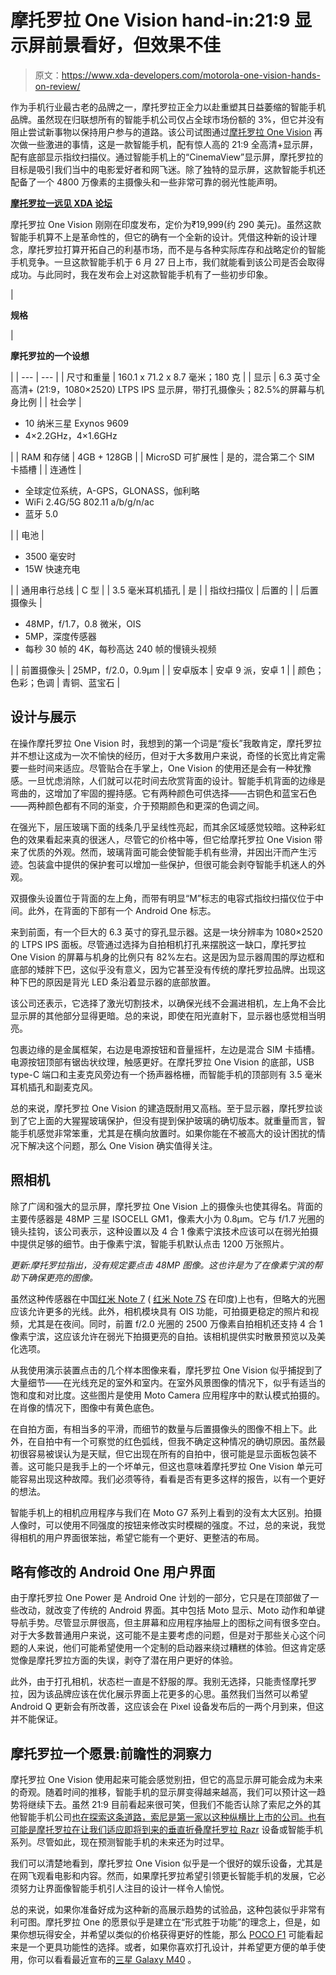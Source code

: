 # 摩托罗拉 One Vision hand-in:21:9 显示屏前景看好，但效果不佳

> 原文：<https://www.xda-developers.com/motorola-one-vision-hands-on-review/>

作为手机行业最古老的品牌之一，摩托罗拉正全力以赴重塑其日益萎缩的智能手机品牌。虽然现在归联想所有的智能手机公司仅占全球市场份额的 3%，但它并没有阻止尝试新事物以保持用户参与的道路。该公司试图通过[摩托罗拉 One Vision](https://www.xda-developers.com/motorola-one-vision-android-one-punch-hole-display/) 再次做一些激进的事情，这是一款智能手机，配有惊人高的 21:9 全高清+显示屏，配有底部显示指纹扫描仪。通过智能手机上的“CinemaView”显示屏，摩托罗拉的目标是吸引我们当中的电影爱好者和网飞迷。除了独特的显示屏，这款智能手机还配备了一个 4800 万像素的主摄像头和一些非常可靠的弱光性能声明。

**[摩托罗拉一远见 XDA 论坛](https://forum.xda-developers.com/one-vision)**

摩托罗拉 One Vision 刚刚在印度发布，定价为₹19,999(约 290 美元)。虽然这款智能手机算不上是革命性的，但它的确有一个全新的设计。凭借这种新的设计理念，摩托罗拉打算开拓自己的利基市场，而不是与各种实际库存和战略定价的智能手机竞争。一旦这款智能手机于 6 月 27 日上市，我们就能看到该公司是否会取得成功。与此同时，我在发布会上对这款智能手机有了一些初步印象。

| 

**规格**

 | 

**摩托罗拉的一个设想**

 |
| --- | --- |
| 尺寸和重量 | 160.1 x 71.2 x 8.7 毫米；180 克 |
| 显示 | 6.3 英寸全高清+ (21:9，1080×2520) LTPS IPS 显示屏，带打孔摄像头；82.5%的屏幕与机身比例 |
| 社会学 | 

*   10 纳米三星 Exynos 9609
*   4×2.2GHz，4×1.6GHz

 |
| RAM 和存储 | 4GB + 128GB |
| MicroSD 可扩展性 | 是的，混合第二个 SIM 卡插槽 |
| 连通性 | 

*   全球定位系统，A-GPS，GLONASS，伽利略
*   WiFi 2.4G/5G 802.11 a/b/g/n/ac
*   蓝牙 5.0

 |
| 电池 | 

*   3500 毫安时
*   15W 快速充电

 |
| 通用串行总线 | C 型 |
| 3.5 毫米耳机插孔 | 是 |
| 指纹扫描仪 | 后置的 |
| 后置摄像头 | 

*   48MP，f/1.7，0.8 微米，OIS
*   5MP，深度传感器
*   每秒 30 帧的 4K，每秒高达 240 帧的慢镜头视频

 |
| 前置摄像头 | 25MP，f/2.0，0.9μm |
| 安卓版本 | 安卓 9 派，安卓 1 |
| 颜色；色彩；色调 | 青铜、蓝宝石 |

## 设计与展示

在操作摩托罗拉 One Vision 时，我想到的第一个词是“瘦长”我敢肯定，摩托罗拉并不想让这成为一次不愉快的经历，但对于大多数用户来说，奇怪的长宽比肯定需要一些时间来适应。尽管贴合在手掌上，One Vision 的使用还是会有一种犹豫感。一旦忧虑消除，人们就可以花时间去欣赏背面的设计。智能手机背面的边缘是弯曲的，这增加了牢固的握持感。它有两种颜色可供选择——古铜色和蓝宝石色——两种颜色都有不同的渐变，介于预期颜色和更深的色调之间。

在强光下，层压玻璃下面的线条几乎呈线性亮起，而其余区域感觉较暗。这种彩虹色的效果看起来真的很迷人，尽管它的价格中等，但它给摩托罗拉 One Vision 带来了优质的外观。然而，玻璃背面可能会使智能手机有些滑，并因出汗而产生污迹。包装盒中提供的保护套可以增加一些保护，但很可能会剥夺智能手机迷人的外观。

双摄像头设置位于背面的左上角，而带有明显“M”标志的电容式指纹扫描仪位于中间。此外，在背面的下部有一个 Android One 标志。

来到前面，有一个巨大的 6.3 英寸的穿孔显示器。这是一块分辨率为 1080×2520 的 LTPS IPS 面板。尽管通过选择为自拍相机打孔来摆脱这一缺口，摩托罗拉 One Vision 的屏幕与机身的比例只有 82%左右。这是因为显示器周围的厚边框和底部的矮胖下巴，这似乎没有意义，因为它甚至没有传统的摩托罗拉品牌。出现这种下巴的原因是背光 LED 条沿着显示器的底部放置。

该公司还表示，它选择了激光切割技术，以确保光线不会漏进相机，左上角不会比显示屏的其他部分显得更暗。总的来说，即使在阳光直射下，显示器也感觉相当明亮。

包裹边缘的是金属框架，右边是电源按钮和音量摇杆，左边是混合 SIM 卡插槽。电源按钮顶部有锯齿状纹理，触感更好。在摩托罗拉 One Vision 的底部，USB type-C 端口和主麦克风旁边有一个扬声器格栅，而智能手机的顶部则有 3.5 毫米耳机插孔和副麦克风。

总的来说，摩托罗拉 One Vision 的建造既耐用又高档。至于显示器，摩托罗拉谈到了它上面的大猩猩玻璃保护，但没有提到保护玻璃的确切版本。就重量而言，智能手机感觉非常笨重，尤其是在横向放置时。如果你能在不被高大的设计困扰的情况下解决这个问题，那么 One Vision 确实值得关注。

## 照相机

除了广阔和强大的显示屏，摩托罗拉 One Vision 上的摄像头也使其得名。背面的主要传感器是 48MP 三星 ISOCELL GM1，像素大小为 0.8μm。它与 f/1.7 光圈的镜头挂钩，该公司表示，这种设置以及 4 合 1 像素宁滨技术应该可以在弱光拍摄中提供足够的细节。由于像素宁滨，智能手机默认点击 1200 万张照片。

*更新:摩托罗拉指出，没有规定要点击 48MP 图像。这也许是为了在像素宁滨的帮助下确保更亮的图像。*

虽然这种传感器在中国[红米 Note 7](https://www.xda-developers.com/redmi-note-7-launch-specifications-pricing-availability/) ( [红米 Note 7S](https://www.xda-developers.com/xiaomi-redmi-note-7s-48mp-snapdragon-660/) 在印度)上也有，但略大的光圈应该允许更多的光线。此外，相机模块具有 OIS 功能，可拍摄更稳定的照片和视频，尤其是在夜间。同时，前置 f/2.0 光圈的 2500 万像素自拍相机还支持 4 合 1 像素宁滨，这应该允许在弱光下拍摄更亮的自拍。该相机提供实时散景预览以及美化选项。

从我使用演示装置点击的几个样本图像来看，摩托罗拉 One Vision 似乎捕捉到了大量细节——在光线充足的室外和室内。在室外风景图像的情况下，似乎有适当的饱和度和对比度。这些图片是使用 Moto Camera 应用程序中的默认模式拍摄的。在肖像的情况下，图像中有黄色底色。

在自拍方面，有相当多的平滑，而细节的数量与后置摄像头的图像不相上下。此外，在自拍中有一个可察觉的红色弧线，但我不确定这种情况的确切原因。虽然最初很容易被误认为是天赋，但它出现在所有的自拍中，很可能是显示面板包装不善。这可能只是我手上的一个坏单元，但这也意味着摩托罗拉 One Vision 单元可能容易出现这种故障。我们必须等待，看看是否有更多这样的报告，以有一个更好的想法。

智能手机上的相机应用程序与我们在 Moto G7 系列上看到的没有太大区别。拍摄人像时，可以使用不同强度的按钮来修改实时模糊的强度。不过，总的来说，我觉得相机的用户界面很笨拙，希望它能有一个更好、更整洁的布局。

## 略有修改的 Android One 用户界面

由于摩托罗拉 One Power 是 Android One 计划的一部分，它只是在顶部做了一些改动，就改变了传统的 Android 界面。其中包括 Moto 显示、Moto 动作和单键导航手势。尽管显示屏很高，但主屏幕和应用程序抽屉上的图标之间有很多空白。对于大多数普通用户来说，这可能不是主要考虑的问题，但是对于那些关心这个问题的人来说，他们可能希望使用一个定制的启动器来绕过糟糕的体验。但这肯定感觉像是摩托罗拉方面的失误，剥夺了潜在用户更好的体验。

此外，由于打孔相机，状态栏一直是不舒服的厚。我别无选择，只能责怪摩托罗拉，因为该品牌应该在优化展示界面上花更多的心思。虽然我们当然可以希望 Android Q 更新会有所改善，这应该会在 Pixel 设备发布后的一两个月到来，但这并不能保证。

## 摩托罗拉一个愿景:前瞻性的洞察力

摩托罗拉 One Vision 使用起来可能会感觉别扭，但它的高显示屏可能会成为未来的奇观。随着时间的推移，智能手机的显示屏变得越来越高，我们可以预计这一趋势将继续下去。虽然 21:9 目前看起来很可笑，但我们不能否认除了索尼之外的其他智能手机公司[也在探索这条道路，索尼是第一家以这种纵横比上市的公司。也有可能是摩托罗拉在让我们适应即将到来的](https://www.xda-developers.com/sony-xperia-10-review/)[垂直折叠摩托罗拉 Razr](https://www.xda-developers.com/motorola-razr-foldable-phone-video/) 设备或智能手机系列。尽管如此，现在预测智能手机的未来还为时过早。

我们可以清楚地看到，摩托罗拉 One Vision 似乎是一个很好的娱乐设备，尤其是在网飞观看电影和内容。然而，如果摩托罗拉希望引领更长智能手机的发展，它必须努力让界面像智能手机引人注目的设计一样令人愉悦。

总的来说，如果你准备好成为这种新的高展示趋势的试验品，这种包装似乎非常有利可图。摩托罗拉 One 的愿景似乎是建立在“形式胜于功能”的理念上，但是，如果你想玩得安全，并希望以类似的价格获得更好的性能，那么 [POCO F1](https://www.xda-developers.com/xiaomi-poco-f1-design-display-gaming-performance-review/) 可能看起来是一个更具功能性的选择。或者，如果你喜欢打孔设计，并希望更方便的单手使用，你可以看看最近宣布的[三星 Galaxy M40](https://www.xda-developers.com/samsung-galaxy-m40-infinity-o-india/) 。